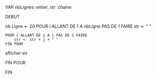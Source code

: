 VAR nbLignes: entier, str: chaine

DEBUT

nb Ligne <- 20
POUR i ALLANT  DE 1 A nbLigne PAS DE 1 FAIRE str <- " "

    POUR i ALLANT DE 1 A i PAS DE 1 FAIRE 
        str <- str + j + " "
    FIN POUR
    
 afficher str

FIN POUR 


FIN